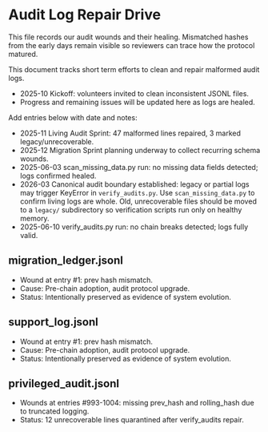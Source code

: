 # Audit Log Repair Drive

This file records our audit wounds and their healing. Mismatched hashes from the early days remain visible so reviewers can trace how the protocol matured.

This document tracks short term efforts to clean and repair malformed audit logs.

- 2025-10 Kickoff: volunteers invited to clean inconsistent JSONL files.
- Progress and remaining issues will be updated here as logs are healed.

Add entries below with date and notes:

- 2025-11 Living Audit Sprint: 47 malformed lines repaired, 3 marked legacy/unrecoverable.
- 2025-12 Migration Sprint planning underway to collect recurring schema wounds.
- 2025-06-03 scan_missing_data.py run: no missing data fields detected; logs confirmed healed.
- 2026-03 Canonical audit boundary established: legacy or partial logs may
  trigger KeyError in `verify_audits.py`. Use `scan_missing_data.py` to confirm
  living logs are whole. Old, unrecoverable files should be moved to a
  `legacy/` subdirectory so verification scripts run only on healthy memory.
- 2025-06-10 verify_audits.py run: no chain breaks detected; logs fully valid.

## migration_ledger.jsonl
- Wound at entry #1: prev hash mismatch.
- Cause: Pre-chain adoption, audit protocol upgrade.
- Status: Intentionally preserved as evidence of system evolution.

## support_log.jsonl
- Wound at entry #1: prev hash mismatch.
- Cause: Pre-chain adoption, audit protocol upgrade.
- Status: Intentionally preserved as evidence of system evolution.

## privileged_audit.jsonl
- Wounds at entries #993-1004: missing prev_hash and rolling_hash due to truncated logging.
- Status: 12 unrecoverable lines quarantined after verify_audits repair.
